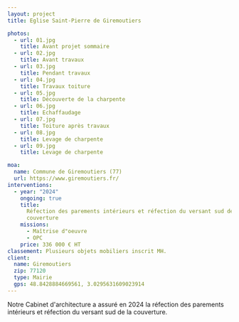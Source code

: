 ```yaml
---
layout: project
title: Eglise Saint-Pierre de Giremoutiers

photos:
  - url: 01.jpg
    title: Avant projet sommaire
  - url: 02.jpg
    title: Avant travaux
  - url: 03.jpg
    title: Pendant travaux
  - url: 04.jpg
    title: Travaux toiture
  - url: 05.jpg
    title: Découverte de la charpente
  - url: 06.jpg
    title: Echaffaudage
  - url: 07.jpg
    title: Toiture après travaux
  - url: 08.jpg
    title: Levage de charpente
  - url: 09.jpg
    title: Levage de charpente

moa:
  name: Commune de Giremoutiers (77)
  url: https://www.giremoutiers.fr/
interventions:
  - year: "2024"
    ongoing: true
    title:
      Réfection des parements intérieurs et réfection du versant sud de la
      couverture
    missions:
      - Maîtrise d"oeuvre
      - OPC
    price: 336 000 € HT
classement: Plusieurs objets mobiliers inscrit MH.
client:
  name: Giremoutiers
  zip: 77120
  type: Mairie
  gps: 48.8428884669561, 3.0295631609023914
---
```


Notre Cabinet d'architecture a assuré en 2024 la réfection des parements
intérieurs et réfection du versant sud de la couverture.
